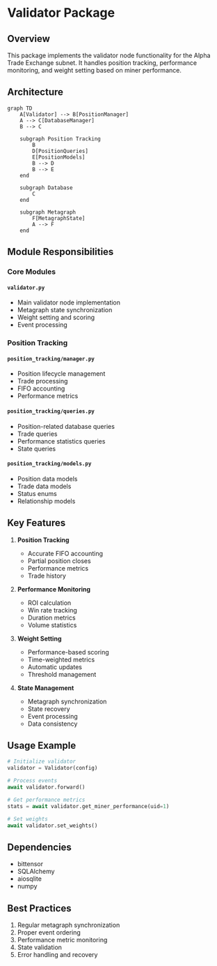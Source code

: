 # Validator Package

## Overview
This package implements the validator node functionality for the Alpha Trade Exchange subnet. It handles position tracking, performance monitoring, and weight setting based on miner performance.

## Architecture
```mermaid
graph TD
    A[Validator] --> B[PositionManager]
    A --> C[DatabaseManager]
    B --> C
    
    subgraph Position Tracking
        B
        D[PositionQueries]
        E[PositionModels]
        B --> D
        B --> E
    end

    subgraph Database
        C
    end

    subgraph Metagraph
        F[MetagraphState]
        A --> F
    end
```

## Module Responsibilities

### Core Modules

#### `validator.py`
- Main validator node implementation
- Metagraph state synchronization
- Weight setting and scoring
- Event processing

### Position Tracking

#### `position_tracking/manager.py`
- Position lifecycle management
- Trade processing
- FIFO accounting
- Performance metrics

#### `position_tracking/queries.py`
- Position-related database queries
- Trade queries
- Performance statistics queries
- State queries

#### `position_tracking/models.py`
- Position data models
- Trade data models
- Status enums
- Relationship models

## Key Features

1. **Position Tracking**
   - Accurate FIFO accounting
   - Partial position closes
   - Performance metrics
   - Trade history

2. **Performance Monitoring**
   - ROI calculation
   - Win rate tracking
   - Duration metrics
   - Volume statistics

3. **Weight Setting**
   - Performance-based scoring
   - Time-weighted metrics
   - Automatic updates
   - Threshold management

4. **State Management**
   - Metagraph synchronization
   - State recovery
   - Event processing
   - Data consistency

## Usage Example

```python
# Initialize validator
validator = Validator(config)

# Process events
await validator.forward()

# Get performance metrics
stats = await validator.get_miner_performance(uid=1)

# Set weights
await validator.set_weights()
```

## Dependencies
- bittensor
- SQLAlchemy
- aiosqlite
- numpy

## Best Practices
1. Regular metagraph synchronization
2. Proper event ordering
3. Performance metric monitoring
4. State validation
5. Error handling and recovery 